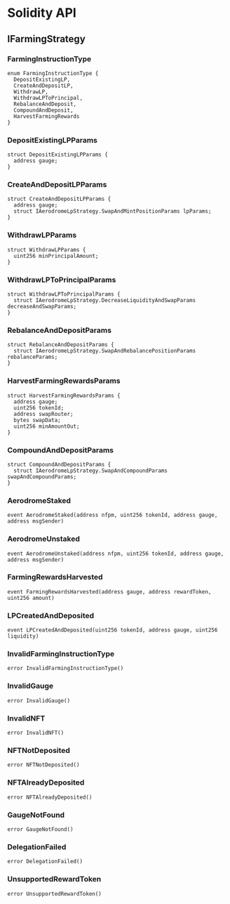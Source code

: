# Solidity API

## IFarmingStrategy

### FarmingInstructionType

```solidity
enum FarmingInstructionType {
  DepositExistingLP,
  CreateAndDepositLP,
  WithdrawLP,
  WithdrawLPToPrincipal,
  RebalanceAndDeposit,
  CompoundAndDeposit,
  HarvestFarmingRewards
}
```

### DepositExistingLPParams

```solidity
struct DepositExistingLPParams {
  address gauge;
}
```

### CreateAndDepositLPParams

```solidity
struct CreateAndDepositLPParams {
  address gauge;
  struct IAerodromeLpStrategy.SwapAndMintPositionParams lpParams;
}
```

### WithdrawLPParams

```solidity
struct WithdrawLPParams {
  uint256 minPrincipalAmount;
}
```

### WithdrawLPToPrincipalParams

```solidity
struct WithdrawLPToPrincipalParams {
  struct IAerodromeLpStrategy.DecreaseLiquidityAndSwapParams decreaseAndSwapParams;
}
```

### RebalanceAndDepositParams

```solidity
struct RebalanceAndDepositParams {
  struct IAerodromeLpStrategy.SwapAndRebalancePositionParams rebalanceParams;
}
```

### HarvestFarmingRewardsParams

```solidity
struct HarvestFarmingRewardsParams {
  address gauge;
  uint256 tokenId;
  address swapRouter;
  bytes swapData;
  uint256 minAmountOut;
}
```

### CompoundAndDepositParams

```solidity
struct CompoundAndDepositParams {
  struct IAerodromeLpStrategy.SwapAndCompoundParams swapAndCompoundParams;
}
```

### AerodromeStaked

```solidity
event AerodromeStaked(address nfpm, uint256 tokenId, address gauge, address msgSender)
```

### AerodromeUnstaked

```solidity
event AerodromeUnstaked(address nfpm, uint256 tokenId, address gauge, address msgSender)
```

### FarmingRewardsHarvested

```solidity
event FarmingRewardsHarvested(address gauge, address rewardToken, uint256 amount)
```

### LPCreatedAndDeposited

```solidity
event LPCreatedAndDeposited(uint256 tokenId, address gauge, uint256 liquidity)
```

### InvalidFarmingInstructionType

```solidity
error InvalidFarmingInstructionType()
```

### InvalidGauge

```solidity
error InvalidGauge()
```

### InvalidNFT

```solidity
error InvalidNFT()
```

### NFTNotDeposited

```solidity
error NFTNotDeposited()
```

### NFTAlreadyDeposited

```solidity
error NFTAlreadyDeposited()
```

### GaugeNotFound

```solidity
error GaugeNotFound()
```

### DelegationFailed

```solidity
error DelegationFailed()
```

### UnsupportedRewardToken

```solidity
error UnsupportedRewardToken()
```

